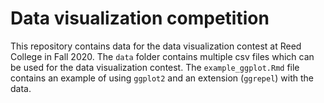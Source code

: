 # Data visualization competition

This repository contains data for the data visualization contest at Reed College in Fall 2020.  The `data` folder contains multiple csv files which can be used for the data visualization contest. The `example_ggplot.Rmd` file contains an example of using `ggplot2` and an extension (`ggrepel`) with the data.
